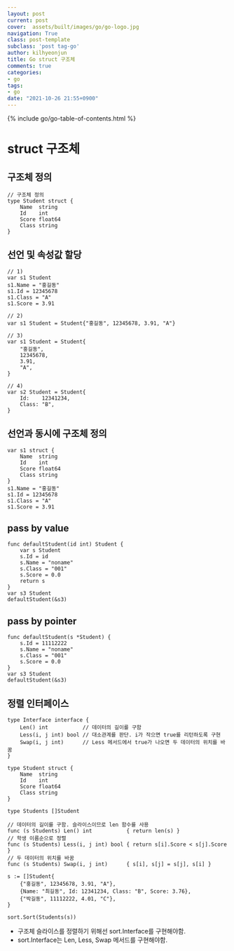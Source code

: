 ```yaml
---
layout: post
current: post
cover:  assets/built/images/go/go-logo.jpg
navigation: True
class: post-template
subclass: 'post tag-go'
author: kilhyeonjun
title: Go struct 구조체
comments: true
categories:
- go
tags:
- go
date: "2021-10-26 21:55+0900"
---
```

{% include go/go-table-of-contents.html %}


# struct 구조체

## 구조체 정의
~~~golang
// 구조체 정의
type Student struct {
    Name  string
 	Id    int
 	Score float64
 	Class string
}
~~~

## 선언 및 속성값 할당
~~~golang
// 1)
var s1 Student
s1.Name = "홍길동"
s1.Id = 12345678
s1.Class = "A"
s1.Score = 3.91

// 2)
var s1 Student = Student{"홍길동", 12345678, 3.91, "A"}

// 3)
var s1 Student = Student{
	"홍길동",
	12345678,
	3.91,
	"A",
}

// 4)
var s2 Student = Student{
	Id:    12341234,
	Class: "B",
}
~~~

## 선언과 동시에 구조체 정의
~~~golang
var s1 struct {
	Name  string
	Id    int
	Score float64
	Class string
}
s1.Name = "홍길동"
s1.Id = 12345678
s1.Class = "A"
s1.Score = 3.91
~~~

## pass by value
~~~golang
func defaultStudent(id int) Student {
 	var s Student
 	s.Id = id
 	s.Name = "noname"
 	s.Class = "001"
 	s.Score = 0.0
 	return s
}	
var s3 Student
defaultStudent(&s3)
~~~

## pass by pointer
~~~golang
func defaultStudent(s *Student) {
 	s.Id = 11112222
 	s.Name = "noname"
 	s.Class = "001"
    s.Score = 0.0
}
var s3 Student
defaultStudent(&s3)
~~~

## 정렬 인터페이스
~~~golang
type Interface interface {
	Len() int           // 데이터의 길이를 구함
	Less(i, j int) bool // 대소관계를 판단. i가 작으면 true를 리턴하도록 구현
	Swap(i, j int)      // Less 메서드에서 true가 나오면 두 데이터의 위치를 바꿈
}
~~~
~~~golang
type Student struct {
	Name  string
	Id    int
	Score float64
	Class string
}

type Students []Student

// 데이터의 길이를 구함. 슬라이스이므로 len 함수를 사용
func (s Students) Len() int           { return len(s) }
// 학생 이름순으로 정렬
func (s Students) Less(i, j int) bool { return s[i].Score < s[j].Score } 
// 두 데이터의 위치를 바꿈
func (s Students) Swap(i, j int)      { s[i], s[j] = s[j], s[i] }

s := []Student{
	{"홍길동", 12345678, 3.91, "A"},
	{Name: "최길동", Id: 12341234, Class: "B", Score: 3.76},
	{"박길동", 11112222, 4.01, "C"},
}

sort.Sort(Students(s))
~~~
- 구조체 슬라이스를 정렬하기 위해선 sort.Interface를 구현해야함.
- sort.Interface는 Len, Less, Swap 메서드를 구현해야함.
